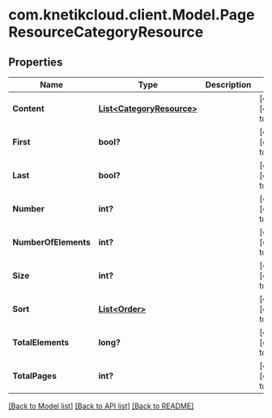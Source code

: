 # com.knetikcloud.client.Model.PageResourceCategoryResource
## Properties

Name | Type | Description | Notes
------------ | ------------- | ------------- | -------------
**Content** | [**List&lt;CategoryResource&gt;**](CategoryResource.md) |  | [optional] [default to null]
**First** | **bool?** |  | [optional] [default to null]
**Last** | **bool?** |  | [optional] [default to null]
**Number** | **int?** |  | [optional] [default to null]
**NumberOfElements** | **int?** |  | [optional] [default to null]
**Size** | **int?** |  | [optional] [default to null]
**Sort** | [**List&lt;Order&gt;**](Order.md) |  | [optional] [default to null]
**TotalElements** | **long?** |  | [optional] [default to null]
**TotalPages** | **int?** |  | [optional] [default to null]

[[Back to Model list]](../README.md#documentation-for-models) [[Back to API list]](../README.md#documentation-for-api-endpoints) [[Back to README]](../README.md)

